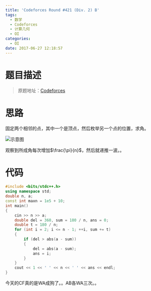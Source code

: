 ```yaml
---
title: 'Codeforces Round #421 (Div. 2) B'
tags:
  - 数学
  - Codeforces
  - 计算几何
  - OI
categories:
  - OI
date: 2017-06-27 12:18:57
---
```


# 题目描述

> 原题地址：[Codeforces](http://codeforces.com/contest/820/problem/B)

# 思路

固定两个相邻的点，其中一个是顶点，然后枚举另一个点的位置，求角。

![示意图](http://i4.piimg.com/598509/3c2308d257b8c78c.png)

观察到所成角每次增加$\frac{\pi}{n}$，然后就递推一波。。
<!--more-->
# 代码

``` cpp
#include <bits/stdc++.h>
using namespace std;
double n, a;
const int maxn = 1e5 + 10;
int main()
{
    cin >> n >> a;
    double del = 360, sum = 180 / n, ans = 0;
    double t = 180 / n;
    for (int i = 2; i <= n - 1; ++i, sum += t)
    {
        if (del > abs(a - sum))
        {
            del = abs(a - sum);
            ans = i;
        }
    }
    cout << 1 << ' ' << n << ' ' << ans << endl;
}

```

今天的CF真的是WA成狗了。。AB各WA三次。。